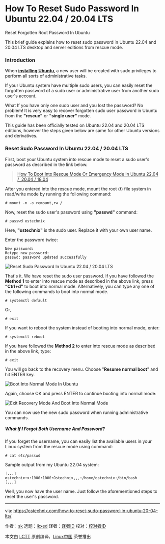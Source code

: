 [#]: subject: "How To Reset Sudo Password In Ubuntu 22.04 / 20.04 LTS"
[#]: via: "https://ostechnix.com/how-to-reset-sudo-password-in-ubuntu-20-04-lts/"
[#]: author: "sk https://ostechnix.com/author/sk/"
[#]: collector: "lkxed"
[#]: translator: " "
[#]: reviewer: " "
[#]: publisher: " "
[#]: url: " "

How To Reset Sudo Password In Ubuntu 22.04 / 20.04 LTS
======
Reset Forgotten Root Password In Ubuntu

This brief guide explains how to reset sudo password in Ubuntu 22.04 and 20.04 LTS desktop and server editions from rescue mode.

### Introduction

When **[installing Ubuntu][1]**, a new user will be created with sudo privileges to perform all sorts of administrative tasks.

If your Ubuntu system have multiple sudo users, you can easily reset the forgotten password of a sudo user or administrative user from another sudo user's account.

What If you have only one sudo user and you lost the password? No problem! It is very easy to recover forgotten sudo user password in Ubuntu from the **"rescue"** or **"single user"** mode.

This guide has been officially tested on Ubuntu 22.04 and 20.04 LTS editions, however the steps given below are same for other Ubuntu versions and derivatives.

### Reset Sudo Password In Ubuntu 22.04 / 20.04 LTS

First, boot your Ubuntu system into rescue mode to reset a sudo user's password as described in the link below.

> [How To Boot Into Rescue Mode Or Emergency Mode In Ubuntu 22.04 /  20.04 / 18.04][2]

After you entered into the rescue mode, mount the root (**/**) file system in read/write mode by running the following command:

```
# mount -n -o remount,rw /
```

Now, reset the sudo user's password using **"passwd"** command:

```
# passwd ostechnix
```

Here, **"ostechnix"** is the sudo user. Replace it with your own user name.

Enter the password twice:

```
New password:
Retype new password:
passwd: password updated successfully
```

![Reset Sudo Password In Ubuntu 22.04 / 20.04 LTS][3]

That's it. We have reset the sudo user password. If you have followed the **Method 1** to enter into rescue mode as described in the above link, press **“Ctrl+d”** to boot into normal mode. Alternatively, you can type any one of the following commands to boot into normal mode.

```
# systemctl default
```

Or,

```
# exit
```

If you want to reboot the system instead of booting into normal mode, enter:

```
# systemctl reboot
```

If you have followed the **Method 2** to enter into rescue mode as described in the above link, type:

```
# exit
```

You will go back to the recovery menu. Choose "**Resume normal boot**" and hit ENTER key.

![Boot Into Normal Mode In Ubuntu][4]

Again, choose OK and press ENTER to continue booting into normal mode:

![Exit Recovery Mode And Boot Into Normal Mode][5]

You can now use the new sudo password when running administrative commands.

##### What If I Forgot Both Username And Password?

If you forget the username, you can easily list the available users in your Linux system from the rescue mode using command:

```
# cat etc/passwd
```

Sample output from my Ubuntu 22.04 system:

```
[...]
ostechnix:x:1000:1000:Ostechnix,,,:/home/ostechnix:/bin/bash
[...]
```

Well, you now have the user name. Just follow the aforementioned steps to reset the user's password.

--------------------------------------------------------------------------------

via: https://ostechnix.com/how-to-reset-sudo-password-in-ubuntu-20-04-lts/

作者：[sk][a]
选题：[lkxed][b]
译者：[译者ID](https://github.com/译者ID)
校对：[校对者ID](https://github.com/校对者ID)

本文由 [LCTT](https://github.com/LCTT/TranslateProject) 原创编译，[Linux中国](https://linux.cn/) 荣誉推出

[a]: https://ostechnix.com/author/sk/
[b]: https://github.com/lkxed
[1]: https://ostechnix.com/install-ubuntu-desktop/
[2]: https://ostechnix.com/how-to-boot-into-rescue-mode-or-emergency-mode-in-ubuntu-18-04/
[3]: https://ostechnix.com/wp-content/uploads/2022/05/Reset-Sudo-Password-In-Ubuntu.png
[4]: https://ostechnix.com/wp-content/uploads/2020/05/Boot-into-normal-mode-in-Ubuntu.png
[5]: https://ostechnix.com/wp-content/uploads/2020/05/Booting-into-normal-mode-from-rescue-mode-in-Ubuntu.png
